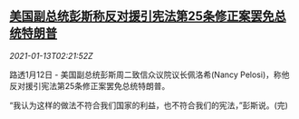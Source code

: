 <!--1610506456000-->
[美国副总统彭斯称反对援引宪法第25条修正案罢免总统特朗普](https://cn.reuters.com/article/usa-trump-pence-0112-tues-idCNKBS29I08J)
------

<div><i>2021-01-13T02:21:52Z</i></div><p>路透1月12日 - 美国副总统彭斯周二致信众议院议长佩洛希(Nancy Pelosi)，称他反对援引宪法第25条修正案罢免总统特朗普。</p><p>“我认为这样的做法不符合我们国家的利益，也不符合我们的宪法，”彭斯说。(完)</p>
